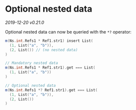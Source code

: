 # Optional nested data
 
_2019-12-20 v0.21.0_

Optional nested data can now be queried with the `*?` operator:

```scala
m(Ns.int.Refs1 * Ref1.str1) insert List(
  (1, List("a", "b")),
  (2, List()) // (no nested data)
)

// Mandatory nested data
m(Ns.int.Refs1 * Ref1.str1).get === List(
  (1, List("a", "b"))
)

// Optional nested data
m(Ns.int.Refs1 *? Ref1.str1).get === List(
  (1, List("a", "b")),
  (2, List())
)
```